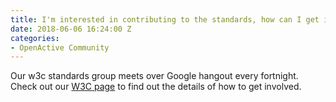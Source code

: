 ```yaml
---
title: I'm interested in contributing to the standards, how can I get involved?
date: 2018-06-06 16:24:00 Z
categories:
- OpenActive Community
---
```


Our w3c standards group meets over Google hangout every fortnight. Check out our [W3C page](https://www.openactive.io/w3c-community/) to find out the details of how to get involved.